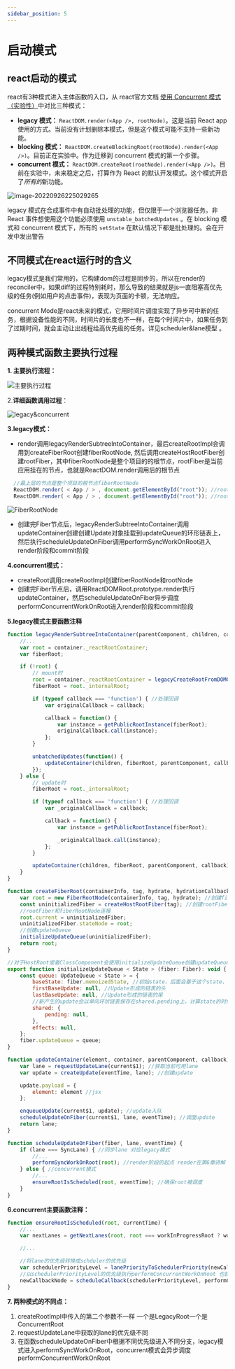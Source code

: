 ```yaml
---
sidebar_position: 5
---
```


# 启动模式

## react启动的模式

react有3种模式进入主体函数的入口，从 react官方文档 [使用 Concurrent 模式（实验性）](https://zh-hans.reactjs.org/docs/concurrent-mode-adoption.html#feature-comparison)中对比三种模式：

* **legacy 模式：** `ReactDOM.render(<App />, rootNode)`。这是当前 React app 使用的方式。当前没有计划删除本模式，但是这个模式可能不支持一些新功能。
* **blocking 模式：** `ReactDOM.createBlockingRoot(rootNode).render(<App />)`。目前正在实验中。作为迁移到 concurrent 模式的第一个步骤。
* **concurrent 模式：** `ReactDOM.createRoot(rootNode).render(<App />)`。目前在实验中，未来稳定之后，打算作为 React 的默认开发模式。这个模式开启了*所有的*新功能。

![image-20220926225029265](https://blog-guiyexing.oss-cn-qingdao.aliyuncs.com/blogImg/202209262250302.png!blog.guiyexing)

legacy 模式在合成事件中有自动批处理的功能，但仅限于一个浏览器任务。非 React 事件想使用这个功能必须使用 `unstable_batchedUpdates` 。在 blocking 模式和 concurrent 模式下，所有的 `setState` 在默认情况下都是批处理的。会在开发中发出警告

## 不同模式在react运行时的含义

legacy模式是我们常用的，它构建dom的过程是同步的，所以在render的reconciler中，如果diff的过程特别耗时，那么导致的结果就是js一直阻塞高优先级的任务(例如用户的点击事件)，表现为页面的卡顿，无法响应。

concurrent Mode是react未来的模式，它用时间片调度实现了异步可中断的任务，根据设备性能的不同，时间片的长度也不一样，在每个时间片中，如果任务到了过期时间，就会主动让出线程给高优先级的任务。详见scheduler&lane模型 。

## 两种模式函数主要执行过程

**1. 主要执行流程：**

![主要执行过程](https://blog-guiyexing.oss-cn-qingdao.aliyuncs.com/blogImg/202209271703545.png!blog.guiyexing)

2.**详细函数调用过程**：

![legacy&concurrent](https://blog-guiyexing.oss-cn-qingdao.aliyuncs.com/blogImg/202209272131010.png!blog.guiyexing)

**3.legacy模式：**

* render调用legacyRenderSubtreeIntoContainer，最后createRootImpl会调用到createFiberRoot创建fiberRootNode, 然后调用createHostRootFiber创建rootFiber，其中fiberRootNode是整个项目的的根节点，rootFiber是当前应用挂在的节点，也就是ReactDOM.render调用后的根节点

```js
  //最上层的节点是整个项目的根节点fiberRootNode
  ReactDOM.render( < App / > , document.getElementById("root")); //rootFiber
  ReactDOM.render( < App / > , document.getElementById("root")); //rootFiber
```

![FiberRootNode](https://blog-guiyexing.oss-cn-qingdao.aliyuncs.com/blogImg/202209272021620.png!blog.guiyexing)

* 创建完Fiber节点后，legacyRenderSubtreeIntoContainer调用updateContainer创建创建Update对象挂载到updateQueue的环形链表上，然后执行scheduleUpdateOnFiber调用performSyncWorkOnRoot进入render阶段和commit阶段

**4.concurrent模式：**

* createRoot调用createRootImpl创建fiberRootNode和rootNode
* 创建完Fiber节点后，调用ReactDOMRoot.prototype.render执行updateContainer，然后scheduleUpdateOnFiber异步调度performConcurrentWorkOnRoot进入render阶段和commit阶段

**5.legacy模式主要函数注释**

```js
function legacyRenderSubtreeIntoContainer(parentComponent, children, container, forceHydrate, callback) {
    //...
    var root = container._reactRootContainer;
    var fiberRoot;

    if (!root) {
        // mount时
        root = container._reactRootContainer = legacyCreateRootFromDOMContainer(container, forceHydrate); //创建root节点
        fiberRoot = root._internalRoot;

        if (typeof callback === 'function') { //处理回调
            var originalCallback = callback;

            callback = function() {
                var instance = getPublicRootInstance(fiberRoot);
                originalCallback.call(instance);
            };
        }

        unbatchedUpdates(function() {
            updateContainer(children, fiberRoot, parentComponent, callback); //创建update入口
        });
    } else {
        // update时
        fiberRoot = root._internalRoot;

        if (typeof callback === 'function') { //处理回调
            var _originalCallback = callback;

            callback = function() {
                var instance = getPublicRootInstance(fiberRoot);

                _originalCallback.call(instance);
            };
        }

        updateContainer(children, fiberRoot, parentComponent, callback);
    }
}

function createFiberRoot(containerInfo, tag, hydrate, hydrationCallbacks) {
    var root = new FiberRootNode(containerInfo, tag, hydrate); //创建fiberRootNode
    const uninitializedFiber = createHostRootFiber(tag); //创建rootFiber
    //rootFiber和fiberRootNode连接
    root.current = uninitializedFiber;
    uninitializedFiber.stateNode = root;
    //创建updateQueue
    initializeUpdateQueue(uninitializedFiber);
    return root;
}

//对于HostRoot或者ClassComponent会使用initializeUpdateQueue创建updateQueue，然后将updateQueue挂载到fiber节点上
export function initializeUpdateQueue < State > (fiber: Fiber): void {
    const queue: UpdateQueue < State > = {
        baseState: fiber.memoizedState, //初始state，后面会基于这个state，根据Update计算新的state
        firstBaseUpdate: null, //Update形成的链表的头
        lastBaseUpdate: null, //Update形成的链表的尾
        //新产生的update会以单向环状链表保存在shared.pending上，计算state的时候会剪开这个环状链表，并且连接在lastBaseUpdate后
        shared: {
            pending: null,
        },
        effects: null,
    };
    fiber.updateQueue = queue;
}

function updateContainer(element, container, parentComponent, callback) {
    var lane = requestUpdateLane(current$1); //获取当前可用lane
    var update = createUpdate(eventTime, lane); //创建update

    update.payload = {
        element: element //jsx
    };

    enqueueUpdate(current$1, update); //update入队
    scheduleUpdateOnFiber(current$1, lane, eventTime); //调度update
    return lane;
}

function scheduleUpdateOnFiber(fiber, lane, eventTime) {
    if (lane === SyncLane) { //同步lane 对应legacy模式
        //...
        performSyncWorkOnRoot(root); //render阶段的起点 render在第6章讲解
    } else { //concurrent模式
        //...
        ensureRootIsScheduled(root, eventTime); //确保root被调度
    }
}
```

**6.concurrent主要函数注释：**

```js
function ensureRootIsScheduled(root, currentTime) {
    //...
    var nextLanes = getNextLanes(root, root === workInProgressRoot ? workInProgressRootRenderLanes : NoLanes); //计算nextLanes

    //...

    //将lane的优先级转换成schduler的优先级
    var schedulerPriorityLevel = lanePriorityToSchedulerPriority(newCallbackPriority);
    //以schedulerPriorityLevel的优先级执行performConcurrentWorkOnRoot 也就是concurrent模式的起点
    newCallbackNode = scheduleCallback(schedulerPriorityLevel, performConcurrentWorkOnRoot.bind(null, root));
}
```

**7. 两种模式的不同点：**

1. createRootImpl中传入的第二个参数不一样 一个是LegacyRoot一个是ConcurrentRoot
2. requestUpdateLane中获取的lane的优先级不同
3. 在函数scheduleUpdateOnFiber中根据不同优先级进入不同分支，legacy模式进入performSyncWorkOnRoot，concurrent模式会异步调度performConcurrentWorkOnRoot
